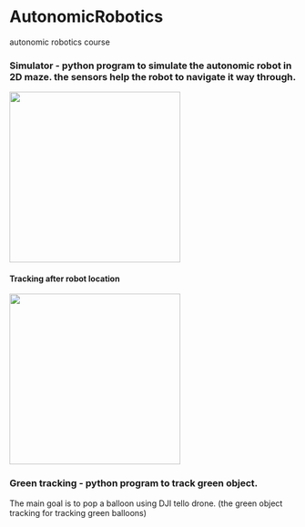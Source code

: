 # AutonomicRobotics
autonomic robotics course

### Simulator - python program to simulate the autonomic robot in 2D maze. the sensors help the robot to navigate it way through.
<img src="https://github.com/yoavhenig/AutonomicRobotics/blob/master/AutonomicRoboticsSimulator/simulator.JPG" width="300">

#### Tracking after robot location
<img src="https://github.com/yoavhenig/AutonomicRobotics/blob/master/AutonomicRoboticsSimulator/simulator2.JPG" width="300">

### Green tracking - python program to track green object.

The main goal is to pop a balloon using DJI tello drone. (the green object tracking for tracking green balloons)
